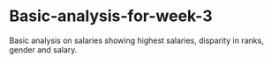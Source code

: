 # Basic-analysis-for-week-3

Basic analysis on salaries showing highest salaries, disparity in ranks, gender and salary. 
